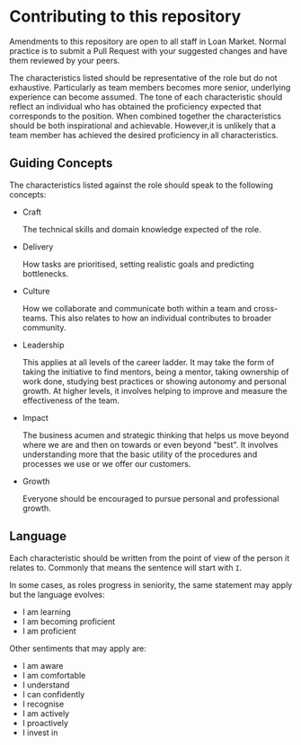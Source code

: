 # Contributing to this repository

Amendments to this repository are open to all staff in Loan Market. Normal practice is to submit a Pull Request with your suggested changes and have them reviewed by your peers.

The characteristics listed should be representative of the role but do not exhaustive. Particularly as team members becomes more senior, underlying experience can become assumed. The tone of each characteristic should reflect an individual who has obtained the proficiency expected that corresponds to the position. When combined together the characteristics should be both inspirational and achievable. However,it is unlikely that a team member has achieved the desired proficiency in all characteristics.

## Guiding Concepts

The characteristics listed against the role should speak to the following concepts:

- Craft
  
  The technical skills and domain knowledge expected of the role.

- Delivery

  How tasks are prioritised, setting realistic goals and predicting bottlenecks.

- Culture

  How we collaborate and communicate both within a team and cross-teams. This also relates to how an individual contributes to broader community.

- Leadership

  This applies at all levels of the career ladder. It may take the form of taking the initiative to find mentors, being a mentor, taking ownership of work done, studying best practices or showing autonomy and personal growth. At higher levels, it involves helping to improve and measure the effectiveness of the team.

- Impact

  The business acumen and strategic thinking that helps us move beyond where we are and then on towards or even beyond "best". It involves understanding more that the basic utility of the procedures and processes we use or we offer our customers.

- Growth

  Everyone should be encouraged to pursue personal and professional growth.

## Language

Each characteristic should be written from the point of view of the person it relates to. Commonly that means the sentence will start with `I`.

In some cases, as roles progress in seniority, the same statement may apply but the language evolves:

- I am learning
- I am becoming proficient
- I am proficient

Other sentiments that may apply are:

- I am aware
- I am comfortable
- I understand
- I can confidently
- I recognise
- I am actively
- I proactively
- I invest in 